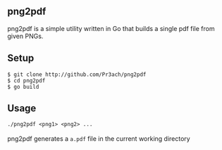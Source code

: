 ## png2pdf
png2pdf is a simple utility written in Go that builds a single pdf file from given PNGs.

## Setup
`$ git clone http://github.com/Pr3ach/png2pdf` <br/>
`$ cd png2pdf` <br/>
`$ go build` <br/>


## Usage
`./png2pdf <png1> <png2> ...`<br/><br/>
png2pdf generates a `a.pdf` file in the current working directory
